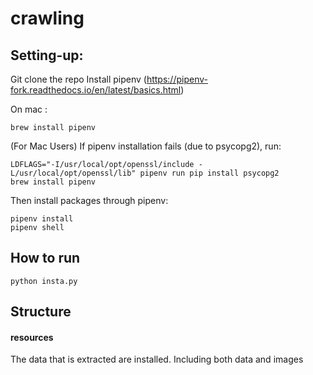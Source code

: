 # crawling

## Setting-up:
Git clone the repo
Install pipenv (https://pipenv-fork.readthedocs.io/en/latest/basics.html)

On mac :
```
brew install pipenv
```

(For Mac Users) If pipenv installation fails (due to psycopg2), run:

```
LDFLAGS="-I/usr/local/opt/openssl/include -L/usr/local/opt/openssl/lib" pipenv run pip install psycopg2
brew install pipenv
```

Then install packages through pipenv:

```
pipenv install
pipenv shell
```
## How to run
```
python insta.py
```

## Structure

#### resources
The data that is extracted are installed. Including both data and images
